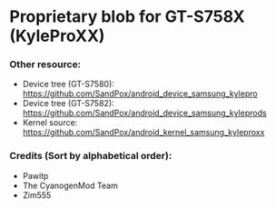 # Proprietary blob for GT-S758X (KyleProXX)

### Other resource:
  - Device tree (GT-S7580): https://github.com/SandPox/android_device_samsung_kylepro
  - Device tree (GT-S7582): https://github.com/SandPox/android_device_samsung_kyleprods
  - Kernel source: https://github.com/SandPox/android_kernel_samsung_kyleproxx

### Credits (Sort by alphabetical order):
  - Pawitp
  - The CyanogenMod Team
  - Zim555